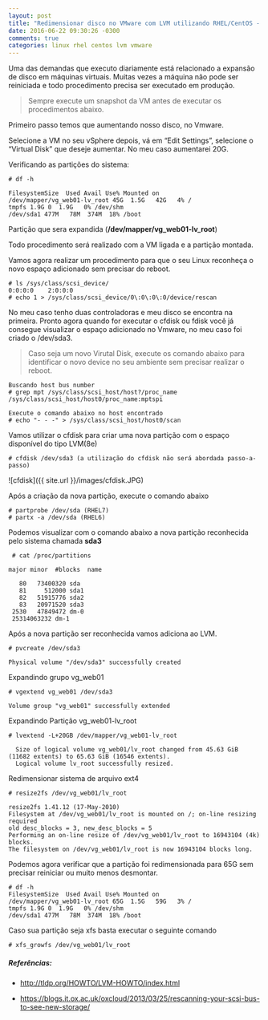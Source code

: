 ```yaml
---
layout: post
title: "Redimensionar disco no VMware com LVM utilizando RHEL/CentOS - On the Fly"
date: 2016-06-22 09:30:26 -0300
comments: true
categories: linux rhel centos lvm vmware
---
```


Uma das demandas que executo diariamente está relacionado a expansão de disco em máquinas virtuais. Muitas vezes a máquina não pode ser reiniciada e todo procedimento precisa ser executado em produção.

> Sempre execute um snapshot da VM antes de executar os procedimentos abaixo.

Primeiro passo temos que aumentando nosso disco, no Vmware.

Selecione a VM no seu vSphere depois, vá em “Edit Settings”, selecione o “Virtual Disk” que deseje aumentar. No meu caso aumentarei 20G. 

Verificando as partições do sistema:

    
    # df -h

    FilesystemSize  Used Avail Use% Mounted on
    /dev/mapper/vg_web01-lv_root 45G  1.5G   42G   4% /
    tmpfs 1.9G 0  1.9G   0% /dev/shm
    /dev/sda1 477M   78M  374M  18% /boot

Partição que sera expandida (**/dev/mapper/vg_web01-lv_root**)

Todo procedimento será realizado com a VM ligada e a partição montada.

Vamos agora realizar um procedimento para que o seu Linux reconheça o novo espaço adicionado sem precisar do reboot.


    # ls /sys/class/scsi_device/
    0:0:0:0    2:0:0:0 
    # echo 1 > /sys/class/scsi_device/0\:0\:0\:0/device/rescan
   

No meu caso tenho duas controladoras e meu disco se encontra na primeira. Pronto agora quando for executar o cfdisk ou fdisk você já consegue visualizar o espaço adicionado no Vmware, no meu caso foi criado o /dev/sda3.

> Caso seja um novo Virutal Disk, execute os comando abaixo para identificar o novo device no seu ambiente sem precisar realizar o reboot. 
> 
>
	Buscando host bus number
	# grep mpt /sys/class/scsi_host/host?/proc_name
	/sys/class/scsi_host/host0/proc_name:mptspi
>		
	Execute o comando abaixo no host encontrado
    # echo "- - -" > /sys/class/scsi_host/host0/scan


Vamos utilizar o cfdisk para criar uma nova partição com o espaço disponível do tipo LVM(8e)

    # cfdisk /dev/sda3 (a utilização do cfdisk não será abordada passo-a-passo)

![cfdisk]({{ site.url }}/images/cfdisk.JPG)

Após a criação da nova partição, execute o comando abaixo

    # partprobe /dev/sda (RHEL7)
    # partx -a /dev/sda (RHEL6)

Podemos visualizar com o comando abaixo a nova partição reconhecida pelo sistema chamada **sda3** 
   
     # cat /proc/partitions

    major minor  #blocks  name
    
       80   73400320 sda
       81     512000 sda1
       82   51915776 sda2
       83   20971520 sda3
     2530   47849472 dm-0
     25314063232 dm-1

Após a nova partição ser reconhecida vamos adiciona ao LVM.

    # pvcreate /dev/sda3	

    Physical volume "/dev/sda3" successfully created 

Expandindo grupo vg_web01

    # vgextend vg_web01 /dev/sda3

    Volume group "vg_web01" successfully extended

Expandindo Partição vg_web01-lv_root


    # lvextend -L+20GB /dev/mapper/vg_web01-lv_root

      Size of logical volume vg_web01/lv_root changed from 45.63 GiB (11682 extents) to 65.63 GiB (16546 extents).
      Logical volume lv_root successfully resized.

Redimensionar sistema de arquivo ext4

   	# resize2fs /dev/vg_web01/lv_root

	resize2fs 1.41.12 (17-May-2010)
	Filesystem at /dev/vg_web01/lv_root is mounted on /; on-line resizing required
	old desc_blocks = 3, new_desc_blocks = 5
	Performing an on-line resize of /dev/vg_web01/lv_root to 16943104 (4k) blocks.
	The filesystem on /dev/vg_web01/lv_root is now 16943104 blocks long.

Podemos agora verificar que a partição foi redimensionada para 65G sem precisar reiniciar ou muito menos desmontar.

	# df -h
	FilesystemSize  Used Avail Use% Mounted on
	/dev/mapper/vg_web01-lv_root 65G  1.5G   59G   3% /
	tmpfs 1.9G 0  1.9G   0% /dev/shm
	/dev/sda1 477M   78M  374M  18% /boot

Caso sua partição seja xfs basta executar o seguinte comando

    # xfs_growfs /dev/vg_web01/lv_root


##### Referências:

- http://tldp.org/HOWTO/LVM-HOWTO/index.html

- https://blogs.it.ox.ac.uk/oxcloud/2013/03/25/rescanning-your-scsi-bus-to-see-new-storage/